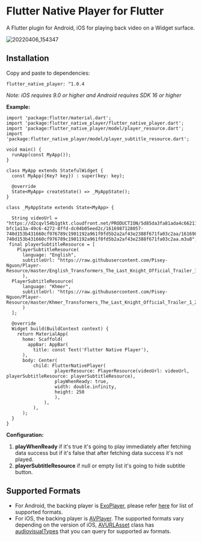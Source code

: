 # Flutter Native Player for Flutter

A Flutter plugin for  Android, iOS for playing back video on a Widget surface.

![20220406_154347](https://user-images.githubusercontent.com/47247206/161935867-5867661b-ff75-450c-b059-fd57c753221a.gif)


## Installation
Copy and paste to dependencies:

    flutter_native_player: ^1.0.4

*Note: iOS requires 9.0 or higher and Android requires SDK 16 or higher*

**Example:**

    import 'package:flutter/material.dart';
    import 'package:flutter_native_player/flutter_native_player.dart';
    import 'package:flutter_native_player/model/player_resource.dart';
    import 'package:flutter_native_player/model/player_subtitle_resource.dart';

    void main() {
      runApp(const MyApp());
    }

    class MyApp extends StatefulWidget {
      const MyApp({Key? key}) : super(key: key);

      @override
      State<MyApp> createState() => _MyAppState();
    }

    class _MyAppState extends State<MyApp> {

      String videoUrl = "https://d2cqvl54b1gtkt.cloudfront.net/PRODUCTION/5d85da3fa81ada4c66211a07/post/media/video/1616987127933-bfc1a13a-49c6-4272-8ffd-dc04b05eed2c/1616987128057-740d153b431660cf976789c1901192a961f0fd5b2a2af43e2388f671fa03c2aa/1616987128057-740d153b431660cf976789c1901192a961f0fd5b2a2af43e2388f671fa03c2aa.m3u8";
     final playerSubtitleResource = [
        PlayerSubtitleResource(
          language: "English",
	      subtitleUrl: "https://raw.githubusercontent.com/Pisey-Nguon/Player-Resource/master/English_Transformers_The_Last_Knight_Official_Trailer_1_2017_Michael.srt",
	      ),
      PlayerSubtitleResource(
          language: "Khmer",
	      subtitleUrl: "https://raw.githubusercontent.com/Pisey-Nguon/Player-Resource/master/Khmer_Transformers_The_Last_Knight_Official_Trailer_1_2017_Michael.srt",
	      )
      ];

      @override
      Widget build(BuildContext context) {
        return MaterialApp(
          home: Scaffold(
            appBar: AppBar(
              title: const Text('Flutter Native Player'),
	      ),
	      body: Center(
              child: FlutterNativePlayer(
	                  playerResource: PlayerResource(videoUrl: videoUrl, playerSubtitleResource: playerSubtitleResource),
				      playWhenReady: true,
				      width: double.infinity,
				      height: 250
				      ),
			      ),
		      ),
	      );
      }
    }

**Configuration:**

 1. **playWhenReady** if it's true it's going to play immediately after fetching data success but if it's false that after fetching data success it's not played.
 2. **playerSubtitleResource** if null or empty list it's going to hide subtitle button.

## Supported Formats
-   For Android, the backing player is  [ExoPlayer](https://google.github.io/ExoPlayer/), please refer  [here](https://google.github.io/ExoPlayer/supported-formats.html)  for list of supported formats.
-   For iOS, the backing player is  [AVPlayer](https://developer.apple.com/documentation/avfoundation/avplayer). The supported formats vary depending on the version of iOS,  [AVURLAsset](https://developer.apple.com/documentation/avfoundation/avurlasset)  class has  [audiovisualTypes](https://developer.apple.com/documentation/avfoundation/avurlasset/1386800-audiovisualtypes?language=objc)  that you can query for supported av formats.
